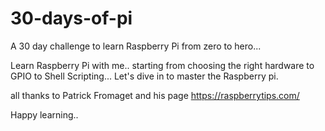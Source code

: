 # 30-days-of-pi
A 30 day challenge to learn Raspberry Pi from zero to hero...

Learn Raspberry Pi with me..
starting from choosing the right hardware to GPIO to Shell Scripting... Let's dive in to master the Raspberry pi.

all thanks to Patrick Fromaget and his page https://raspberrytips.com/

Happy learning..
